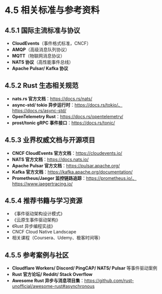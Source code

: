 # 4.5 相关标准与参考资料

## 4.5.1 国际主流标准与协议

- **CloudEvents**（事件格式标准，CNCF）
- **AMQP**（高级消息队列协议）
- **MQTT**（物联网消息协议）
- **NATS 协议**（高性能事件总线）
- **Apache Pulsar/ Kafka 协议**

## 4.5.2 Rust 生态相关规范

- **nats.rs 官方文档**：<https://docs.rs/nats/>
- **async-std/ tokio 异步运行时**：<https://docs.rs/tokio/、https://docs.rs/async-std/>
- **OpenTelemetry Rust**：<https://docs.rs/opentelemetry/>
- **prost/tonic gRPC 事件接口**：<https://docs.rs/tonic/>

## 4.5.3 业界权威文档与开源项目

- **CNCF CloudEvents 官方文档**：<https://cloudevents.io/>
- **NATS 官方文档**：<https://docs.nats.io/>
- **Apache Pulsar 官方文档**：<https://pulsar.apache.org/>
- **Kafka 官方文档**：<https://kafka.apache.org/documentation/>
- **Prometheus/Jaeger 监控链路追踪**：<https://prometheus.io/、https://www.jaegertracing.io/>

## 4.5.4 推荐书籍与学习资源

- 《事件驱动架构设计模式》
- 《云原生事件驱动架构》
- 《Rust 异步编程实战》
- CNCF Cloud Native Landscape
- 相关课程（Coursera、Udemy、极客时间等）

## 4.5.5 参考案例与社区

- **Cloudflare Workers/ Discord/ PingCAP/ NATS/ Pulsar** 等事件驱动案例
- **Rust 官方论坛/ Reddit/ Stack Overflow**
- **Awesome Rust 异步与消息项目集**：<https://github.com/rust-unofficial/awesome-rust#asynchronous>
